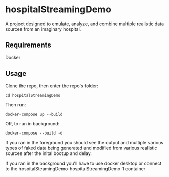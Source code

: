 # hospitalStreamingDemo
A project designed to emulate, analyze, and combine multiple realistic data sources from an imaginary hospital.

## Requirements
Docker

## Usage
Clone the repo, then enter the repo's folder: 
```
cd hospitalStreamingDemo
```
Then run: 
```
docker-compose up --build 
```
OR, to run in background:
```
docker-compose --build -d 
```
If you ran in the foreground you should see the output and multiple various types of faked data being generated and modified from various realistic sources after the inital bootup and delay.

If you ran in the background you'll have to use docker desktop or connect to the hospitalSteamingDemo-hospitalStreamingDemo-1 container
